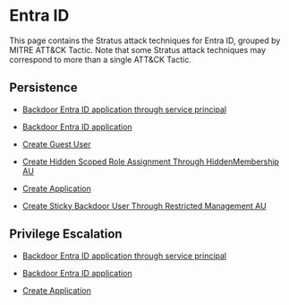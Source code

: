 # Entra ID

This page contains the Stratus attack techniques for Entra ID, grouped by MITRE ATT&CK Tactic.
Note that some Stratus attack techniques may correspond to more than a single ATT&CK Tactic.


## Persistence

- [Backdoor Entra ID application through service principal](./entra-id.persistence.backdoor-application-sp.md)

- [Backdoor Entra ID application](./entra-id.persistence.backdoor-application.md)

- [Create Guest User](./entra-id.persistence.guest-user.md)

- [Create Hidden Scoped Role Assignment Through HiddenMembership AU](./entra-id.persistence.hidden-au.md)

- [Create Application](./entra-id.persistence.new-application.md)

- [Create Sticky Backdoor User Through Restricted Management AU](./entra-id.persistence.restricted-au.md)


## Privilege Escalation

- [Backdoor Entra ID application through service principal](./entra-id.persistence.backdoor-application-sp.md)

- [Backdoor Entra ID application](./entra-id.persistence.backdoor-application.md)

- [Create Application](./entra-id.persistence.new-application.md)

